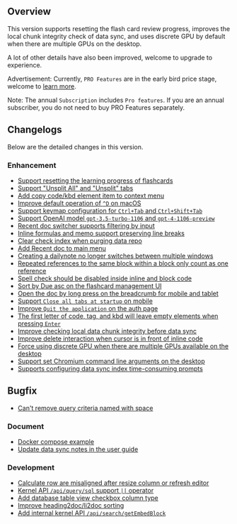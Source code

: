 ## Overview

This version supports resetting the flash card review progress, improves the local chunk integrity check of data sync, and uses discrete GPU by default when there are multiple GPUs on the desktop. 

A lot of other details have also been improved, welcome to upgrade to experience.

Advertisement: Currently, `PRO Features` are in the early bird price stage, welcome to [learn more](https://b3log.org/siyuan/en/pricing.html).

Note: The annual `Subscription` includes `Pro features`. If you are an annual subscriber, you do not need to buy PRO Features separately.

## Changelogs

Below are the detailed changes in this version.

### Enhancement

* [Support resetting the learning progress of flashcards](https://github.com/siyuan-note/siyuan/issues/9564)
* [Support "Unsplit All" and "Unsplit" tabs](https://github.com/siyuan-note/siyuan/issues/9586)
* [Add copy code/kbd element item to context menu](https://github.com/siyuan-note/siyuan/issues/9630)
* [Improve default operation of `^D` on macOS](https://github.com/siyuan-note/siyuan/issues/9643)
* [Support keymap configuration for `Ctrl+Tab` and `Ctrl+Shift+Tab`](https://github.com/siyuan-note/siyuan/issues/9645)
* [Support OpenAI model `gpt-3.5-turbo-1106` and `gpt-4-1106-preview`](https://github.com/siyuan-note/siyuan/issues/9659)
* [Recent doc switcher supports filtering by input](https://github.com/siyuan-note/siyuan/issues/9663)
* [Inline formulas and memo support preserving line breaks](https://github.com/siyuan-note/siyuan/issues/9664)
* [Clear check index when purging data repo](https://github.com/siyuan-note/siyuan/issues/9665)
* [Add Recent doc to main menu](https://github.com/siyuan-note/siyuan/issues/9666)
* [Creating a dailynote no longer switches between multiple windows](https://github.com/siyuan-note/siyuan/issues/9669)
* [Repeated references to the same block within a block only count as one reference](https://github.com/siyuan-note/siyuan/issues/9670)
* [Spell check should be disabled inside inline and block code](https://github.com/siyuan-note/siyuan/issues/9672)
* [Sort by Due asc on the flashcard management UI](https://github.com/siyuan-note/siyuan/pull/9673)
* [Open the doc by long press on the breadcrumb for mobile and tablet](https://github.com/siyuan-note/siyuan/issues/9674)
* [Support `Close all tabs at startup` on mobile](https://github.com/siyuan-note/siyuan/issues/9678)
* [Improve `Quit the application` on the auth page](https://github.com/siyuan-note/siyuan/issues/9680)
* [The first letter of code, tag, and kbd will leave empty elements when pressing `Enter`](https://github.com/siyuan-note/siyuan/issues/9682)
* [Improve checking local data chunk integrity before data sync](https://github.com/siyuan-note/siyuan/issues/9688)
* [Improve delete interaction when cursor is in front of inline code](https://github.com/siyuan-note/siyuan/issues/9690)
* [Force using discrete GPU when there are multiple GPUs available on the desktop](https://github.com/siyuan-note/siyuan/issues/9694)
* [Support set Chromium command line arguments on the desktop](https://github.com/siyuan-note/siyuan/issues/9696)
* [Supports configuring data sync index time-consuming prompts](https://github.com/siyuan-note/siyuan/issues/9698)

## Bugfix

* [Can't remove query criteria named with space](https://github.com/siyuan-note/siyuan/issues/9700)

### Document

* [Docker compose example](https://github.com/siyuan-note/siyuan/pull/9679)
* [Update data sync notes in the user guide](https://github.com/siyuan-note/siyuan/issues/9699)

### Development

* [Calculate row are misaligned after resize column or refresh editor](https://github.com/siyuan-note/siyuan/issues/9660)
* [Kernel API `/api/query/sql` support `||` operator](https://github.com/siyuan-note/siyuan/issues/9662)
* [Add database table view checkbox column type](https://github.com/siyuan-note/siyuan/issues/9667)
* [Improve heading2doc/li2doc sorting](https://github.com/siyuan-note/siyuan/issues/9668)
* [Add internal kernel API `/api/search/getEmbedBlock`](https://github.com/siyuan-note/siyuan/issues/9681)
